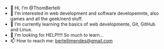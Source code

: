 - 👋 Hi, I’m @ThomBertelli
- 👀 I’m interested in web development and software developemnte, also games and all the geek/nerd stuff.
- 🌱 I’m currently learning the basics of web developmente, Git, GitHub and Linux.
- 💞️ I’m looking for HELP!!!! So much to learn...
- 📫 How to reach me: bertellimendes@gmail.com

<!---
ThomBertelli/ThomBertelli is a ✨ special ✨ repository because its `README.md` (this file) appears on your GitHub profile.
You can click the Preview link to take a look at your changes.
--->
